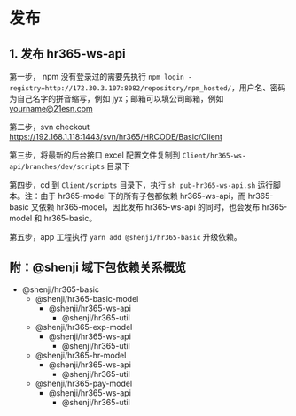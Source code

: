 # 发布

## 1. 发布 hr365-ws-api

第一步， npm 没有登录过的需要先执行 `npm login -registry=http://172.30.3.107:8082/repository/npm_hosted/`，用户名、密码为自己名字的拼音缩写，例如 jyx；邮箱可以填公司邮箱，例如 yourname@21esn.com

第二步，svn checkout https://192.168.1.118:1443/svn/hr365/HRCODE/Basic/Client

第三步，将最新的后台接口 excel 配置文件复制到 `Client/hr365-ws-api/branches/dev/scripts` 目录下

第四步，cd 到 `Client/scripts` 目录下，执行 `sh pub-hr365-ws-api.sh` 运行脚本。注：由于 hr365-model 下的所有子包都依赖 hr365-ws-api，而 hr365-basic 又依赖 hr365-model，因此发布 hr365-ws-api 的同时，也会发布 hr365-model 和 hr365-basic。

第五步，app 工程执行 `yarn add @shenji/hr365-basic` 升级依赖。

## 附：@shenji 域下包依赖关系概览
- @shenji/hr365-basic
    - @shenji/hr365-basic-model
        - @shenji/hr365-ws-api
            - @shenji/hr365-util
    - @shenji/hr365-exp-model
        - @shenji/hr365-ws-api
            - @shenji/hr365-util
    - @shenji/hr365-hr-model
        - @shenji/hr365-ws-api
            - @shenji/hr365-util
    - @shenji/hr365-pay-model
        - @shenji/hr365-ws-api
            - @shenji/hr365-util
